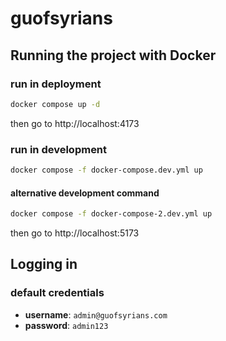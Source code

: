 # guofsyrians

## Running the project with Docker
### run in deployment
```bash
docker compose up -d
```

then go to http://localhost:4173

### run in development
```bash
docker compose -f docker-compose.dev.yml up
```

#### alternative development command
```bash
docker compose -f docker-compose-2.dev.yml up
```

then go to http://localhost:5173

## Logging in
### default credentials
- **username**: `admin@guofsyrians.com`
- **password**: `admin123`